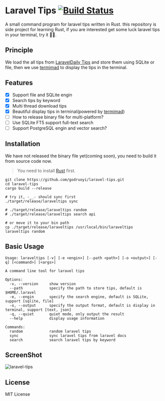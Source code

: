 # Laravel Tips [![Build Status]][actions]

[Build Status]: https://img.shields.io/github/actions/workflow/status/godruoyi/laravel-tips/ci.yml?branch=master

[actions]: https://github.com/godruoyi/laravel-tips/actions?query=branch%3Amaster

A small command program for laravel tips written in Rust. this repository is side project for learning Rust, if you are
interested get some luck laravel tips in your terminal, try it 🍡🦤.

## Principle

We load the all tips from [LaravelDaily Tips](https://github.com/LaravelDaily/laravel-tips) and store them using SQLite
or
file, then we use [termimad](https://github.com/Canop/termimad) to display the tips in the terminal.

## Features

- [x] Support file and SQLite engin
- [x] Search tips by keyword
- [x] Multi thread download tips
- [x] Beautiful display tips in terminal(powered by [termimad](https://github.com/Canop/termimad))
- [ ] How to release binary file for multi-platform?
- [ ] Use SQLite FT5 support full-text search
- [ ] Support PostgreSQL engin and vector search?

## Installation

We have not released the binary file yet(coming soon), you need to build it from source code now.

> You need to install [Rust](https://www.rust-lang.org/) first.

```shell
git clone https://github.com/godruoyi/laravel-tips.git
cd laravel-tips
cargo build --release

# try it, -__- should sync first
./target/release/laraveltips sync

# ./target/release/laraveltips random
# ./target/release/laraveltips search api

# or move it to your bin path
cp ./target/release/laraveltips /usr/local/bin/laraveltips
laraveltips random
```

## Basic Usage

```
Usage: laraveltips [-v] [-e <engin>] [--path <path>] [-o <output>] [-q] [<command>] [<args>]

A command line tool for laravel tips

Options:
  -v, --version     show version
  --path            specify the path to store tips, default is $HOME/.laravel
  -e, --engin       specify the search engine, default is SQLite, support [sqlite, file]
  -o, --output      specify the output format, default is display in terminal, support [text, json]
  -q, --quiet       quiet mode, only output the result
  --help            display usage information

Commands:
  random            random laravel tips
  sync              sync laravel tips from laravel docs
  search            search laravel tips by keyword
```

## ScreenShot

![laravel-tips](https://user-images.githubusercontent.com/16079222/242636067-803c1c9c-1dfe-4f18-abaf-2921a734888d.gif)

## License

MIT License

